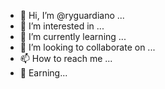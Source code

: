 *  👋 Hi, I’m @ryguardiano ... 
*  👀 I’m interested in ...
*  🌱 I’m currently learning ...
*  💞️ I’m looking to collaborate on ...
*  📫 How to reach me ...
*  💯 Earning...

<!---
ryguardiano/ryguardiano is a ✨ special ✨ repository because its `README.md` (this file) appears on your GitHub profile.
You can click the Preview link to take a look at your changes.
--->
